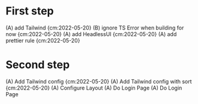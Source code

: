 # First step

(A) add Tailwind {cm:2022-05-20}
(B) ignore TS Error when building for now {cm:2022-05-20}
(A) add HeadlessUI {cm:2022-05-20}
(A) add prettier rule {cm:2022-05-20}

# Second step

(A) Add Tailwind config {cm:2022-05-20}
(A) Add Tailwind config with sort {cm:2022-05-20}
(A) Configure Layout
(A) Do Login Page
(A) Do Login Page
